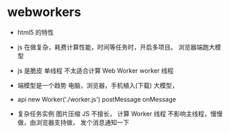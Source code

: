 # webworkers 

- html5 的特性
- js 在做复杂，耗费计算性能，时间等任务时，开启多项目。
    浏览器端跑大模型
- js 是脆皮 单线程
      不太适合计算
      Web Worker worker 线程
- 端模型是一个趋势
   电脑，浏览器，手机植入(下载) 大模型，

- api
   new Worker('./worker.js')
   postMessage
   onMessage

- 复杂任务实例 图片压缩
     JS 不擅长， 计算
     Worker 线程 不影响主线程，慢慢做，由浏览器支持做， 发个消息通知一下
     
